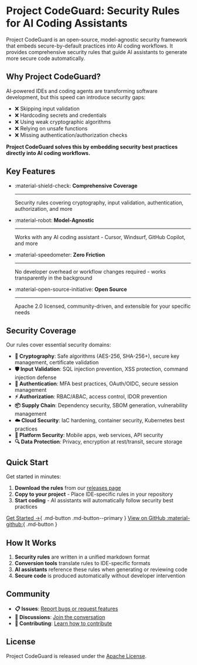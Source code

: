# Project CodeGuard: Security Rules for AI Coding Assistants

Project CodeGuard is an open-source, model-agnostic security framework that embeds secure-by-default practices into AI coding workflows. It provides comprehensive security rules that guide AI assistants to generate more secure code automatically.

## Why Project CodeGuard?

AI-powered IDEs and coding agents are transforming software development, but this speed can introduce security gaps:

- ❌ Skipping input validation
- ❌ Hardcoding secrets and credentials
- ❌ Using weak cryptographic algorithms
- ❌ Relying on unsafe functions
- ❌ Missing authentication/authorization checks

**Project CodeGuard solves this by embedding security best practices directly into AI coding workflows.**

## Key Features

<div class="grid cards" markdown>

-   :material-shield-check: **Comprehensive Coverage**

    ---

    Security rules covering cryptography, input validation, authentication, authorization, and more

-   :material-robot: **Model-Agnostic**

    ---

    Works with any AI coding assistant - Cursor, Windsurf, GitHub Copilot, and more

-   :material-speedometer: **Zero Friction**

    ---

    No developer overhead or workflow changes required - works transparently in the background

-   :material-open-source-initiative: **Open Source**

    ---

    Apache 2.0 licensed, community-driven, and extensible for your specific needs

</div>

## Security Coverage

Our rules cover essential security domains:

- **🔐 Cryptography**: Safe algorithms (AES-256, SHA-256+), secure key management, certificate validation
- **🛡️ Input Validation**: SQL injection prevention, XSS protection, command injection defense
- **🔑 Authentication**: MFA best practices, OAuth/OIDC, secure session management
- **⚡ Authorization**: RBAC/ABAC, access control, IDOR prevention
- **📦 Supply Chain**: Dependency security, SBOM generation, vulnerability management
- **☁️ Cloud Security**: IaC hardening, container security, Kubernetes best practices
- **📱 Platform Security**: Mobile apps, web services, API security
- **🔍 Data Protection**: Privacy, encryption at rest/transit, secure storage

## Quick Start

Get started in minutes:

1. **Download the rules** from our [releases page](https://github.com/project-codeguard/rules/releases)
2. **Copy to your project** - Place IDE-specific rules in your repository
3. **Start coding** - AI assistants will automatically follow security best practices

[Get Started →](getting-started.md){ .md-button .md-button--primary }
[View on GitHub :material-github:](https://github.com/project-codeguard/rules){ .md-button }

## How It Works

1. **Security rules** are written in a unified markdown format
2. **Conversion tools** translate rules to IDE-specific formats
3. **AI assistants** reference these rules when generating or reviewing code
4. **Secure code** is produced automatically without developer intervention

## Community

- **📋 Issues**: [Report bugs or request features](https://github.com/project-codeguard/rules/issues)
- **💬 Discussions**: [Join the conversation](https://github.com/project-codeguard/rules/discussions)
- **🤝 Contributing**: [Learn how to contribute](https://github.com/project-codeguard/rules/blob/main/CONTRIBUTING.md)

## License

Project CodeGuard is released under the [Apache License](https://github.com/project-codeguard/rules/blob/main/LICENSE).

